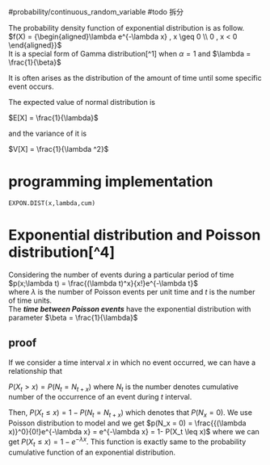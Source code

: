 #probability/continuous_random_variable #todo 拆分

The probability density function of exponential distribution is as follow.  
​$f(X) = {\begin{aligned}\lambda e^{-\lambda x} , x \geq 0 \\ 0 , x < 0 \end{aligned}}$  
It is a special form of Gamma distribution[^1] when $\alpha = 1$ and $\lambda = \frac{1}{\beta}$  

It is often arises as the distribution of the amount of time until some specific event occurs.

The expected value of normal distribution is 

$E[X] = \frac{1}{\lambda}$

and the variance of it is 

$V[X] = \frac{1}{\lambda ^2}$  

# programming implementation

```excel
EXPON.DIST(x,lambda,cum)
```

# Exponential distribution and Poisson distribution[^4]

Considering the number of events during a particular period of time  
$p(x;\lambda t) = \frac{(\lambda t)^x}{x!}e^{-\lambda t}$  
where $\lambda$ is the number of Poisson events per unit time and $t$ is the number of time units.  
The ***time between Poisson events*** have the exponential distribution with parameter $\beta = \frac{1}{\lambda}$

## proof 

If we consider a time interval $x$ in which no event occurred, we can have a relationship that 

$P(X_t>x) = P(N_t = N_{t+x})$ where $N_t$ is the number denotes cumulative number of the occurrence of an event during $t$ interval.

Then, $P(X_t \leq x) = 1- P(N_t = N_{t+x})$ which denotes that $P(N_x = 0)$. We use Poisson distribution to model and we get $p(N_x = 0) = \frac{{(\lambda x)}^0}{0!}e^{-\lambda x} = e^{-\lambda x} = 1- P(X_t \leq x)$ where we can get $P(X_t \leq x) = 1- e^{-\lambda x}$. This function is exactly same to the probability cumulative function of an exponential distribution. 
